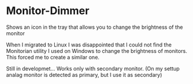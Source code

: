 # Monitor-Dimmer
Shows an icon in the tray that allows you to change the brightness of the monitor

When I migrated to Linux I was disappointed that I could not find the Monitorian utility I used on Windows to change the brightness of monitors. This forced me to create a similar one. 

Still in developmet...
Works only with secondary monitor. (On my settup analag monitor is detected as primary, but I use it as secondary)
